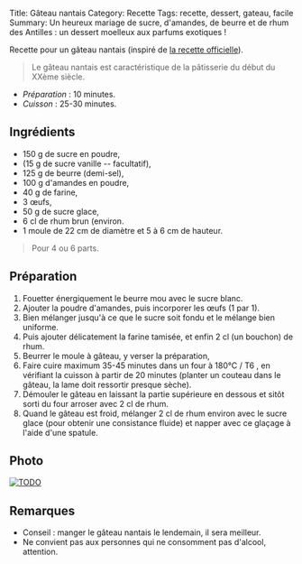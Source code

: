 Title: Gâteau nantais
Category: Recette
Tags: recette, dessert, gateau, facile
Summary: Un heureux mariage de sucre, d'amandes, de beurre et de rhum des Antilles : un dessert moelleux aux parfums exotiques !

Recette pour un gâteau nantais (inspiré de [la recette officielle](https://www.nantes-tourisme.com/fr/cuisine-et-vin/gateau-nantais)).

> Le gâteau nantais est caractéristique de la pâtisserie du début du XXème siècle.

- *Préparation* : 10 minutes.
- *Cuisson* : 25-30 minutes.

## Ingrédients
- 150 g de sucre en poudre,
- (15 g de sucre vanille -- facultatif),
- 125 g de beurre (demi-sel),
- 100 g d'amandes en poudre,
- 40 g de farine,
- 3 œufs,
- 50 g de sucre glace,
- 6 cl de rhum brun (environ.
- 1 moule de 22 cm de diamètre et 5 à 6 cm de hauteur.

> Pour 4 ou 6 parts.

## Préparation
1. Fouetter énergiquement le beurre mou avec le sucre blanc.
2. Ajouter la poudre d'amandes, puis incorporer les œufs (1 par 1).
3. Bien mélanger jusqu'à ce que le sucre soit fondu et le mélange bien uniforme.
4. Puis ajouter délicatement la farine tamisée, et enfin 2 cl (un bouchon) de rhum.
5. Beurrer le moule à gâteau, y verser la préparation,
6. Faire cuire maximum 35-45 minutes dans un four à 180°C / T6 <i class="fa fa-thermometer-full" aria-hidden="true"></i>, en vérifiant la cuisson à partir de 20 minutes (planter un couteau dans le gâteau, la lame doit ressortir presque sèche).
7. Démouler le gâteau en laissant la partie supérieure en dessous et sitôt sorti du four arroser avec 2 cl de rhum.
8. Quand le gâteau est froid, mélanger 2 cl de rhum environ avec le sucre glace (pour obtenir une consistance fluide) et napper avec ce glaçage à l'aide d'une spatule.

## Photo
[![TODO]({filename}images/blank.png)](#)

## Remarques
- Conseil : manger le gâteau nantais le lendemain, il sera meilleur.
- Ne convient pas aux personnes qui ne consomment pas d'alcool, attention.
